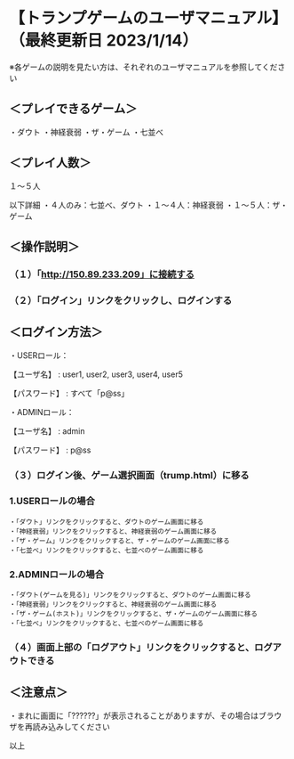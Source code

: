 # 【トランプゲームのユーザマニュアル】（最終更新日 2023/1/14）
※各ゲームの説明を見たい方は、それぞれのユーザマニュアルを参照してください

## ＜プレイできるゲーム＞
・ダウト
・神経衰弱
・ザ・ゲーム
・七並べ


## ＜プレイ人数＞
１～５人

以下詳細
・４人のみ：七並べ、ダウト
・１～４人：神経衰弱
・１～５人：ザ・ゲーム


## ＜操作説明＞
### （１）「http://150.89.233.209」に接続する

### （２）「ログイン」リンクをクリックし、ログインする

## ＜ログイン方法＞
・USERロール：

【ユーザ名】 : user1, user2, user3, user4, user5

【パスワード】 : すべて「p@ss」

・ADMINロール：

【ユーザ名】 : admin

【パスワード】 : p@ss



### （３）ログイン後、ゲーム選択画面（trump.html）に移る

### 1.USERロールの場合
    ・「ダウト」リンクをクリックすると、ダウトのゲーム画面に移る
    ・「神経衰弱」リンクをクリックすると、神経衰弱のゲーム画面に移る
    ・「ザ・ゲーム」リンクをクリックすると、ザ・ゲームのゲーム画面に移る
    ・「七並べ」リンクをクリックすると、七並べのゲーム画面に移る

### 2.ADMINロールの場合
    ・「ダウト(ゲームを見る)」リンクをクリックすると、ダウトのゲーム画面に移る
    ・「神経衰弱」リンクをクリックすると、神経衰弱のゲーム画面に移る
    ・「ザ・ゲーム(ホスト)」リンクをクリックすると、ザ・ゲームのゲーム画面に移る
    ・「七並べ」リンクをクリックすると、七並べのゲーム画面に移る



### （４）画面上部の「ログアウト」リンクをクリックすると、ログアウトできる


## ＜注意点＞
・まれに画面に「??????」が表示されることがありますが、その場合はブラウザを再読み込みしてください

以上
